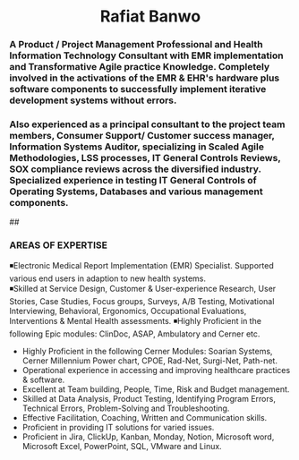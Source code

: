 <h1 align="center">Rafiat Banwo</h1>

<h3> A Product / Project Management Professional and Health Information Technology Consultant with EMR implementation and Transformative Agile practice Knowledge. Completely involved in the activations of the EMR & EHR's hardware plus software components to successfully implement iterative development systems without errors.</h3>
  


<h3> Also experienced as a principal consultant to the project team members, Consumer Support/ Customer success manager, Information Systems Auditor, specializing in Scaled Agile Methodologies, LSS processes, IT General Controls Reviews, SOX compliance reviews across the diversified industry. Specialized experience in testing IT General Controls of Operating Systems, Databases and various management components. </h3>
## 



### AREAS OF EXPERTISE
◾Electronic Medical Report Implementation (EMR) Specialist. Supported various end users in adaption to new health systems. <br>
◾Skilled at Service Design, Customer & User-experience Research, User Stories, Case Studies, Focus groups, Surveys, A/B Testing, Motivational Interviewing, Behavioral,      Ergonomics, Occupational Evaluations, Interventions & Mental Health assessments.
◾Highly Proficient in the following Epic modules: ClinDoc, ASAP, Ambulatory and Cerner etc.
- Highly Proficient in the following Cerner Modules: Soarian Systems, Cerner Millennium Power chart, CPOE, Rad-Net, Surgi-Net, Path-net.
- Operational experience in accessing and improving healthcare practices & software.
- Excellent at Team building, People, Time, Risk and Budget management.
- Skilled at Data Analysis, Product Testing, Identifying Program Errors, Technical Errors, Problem-Solving and Troubleshooting.
- Effective Facilitation, Coaching, Written and Communication skills.
- Proficient in providing IT solutions for varied issues.
- Proficient in Jira, ClickUp, Kanban, Monday, Notion, Microsoft word, Microsoft Excel, PowerPoint, SQL, VMware and Linux.






































